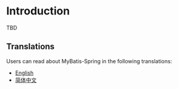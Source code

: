 <a name="Introduction"></a>
# Introduction

TBD

## Translations

Users can read about MyBatis-Spring in the following translations:

<ul class="i18n">
  <li class="en"><a href="./getting-started.html">English</a></li>
  <li class="zh"><a href="./zh/index.html">简体中文</a></li>
</ul>
